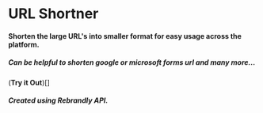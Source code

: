 # URL Shortner

#### Shorten the large URL's into smaller format for easy usage across the platform.
##### Can be helpful to shorten google or microsoft forms url and many more...
(**Try it Out**)[]

##### Created using Rebrandly API.

